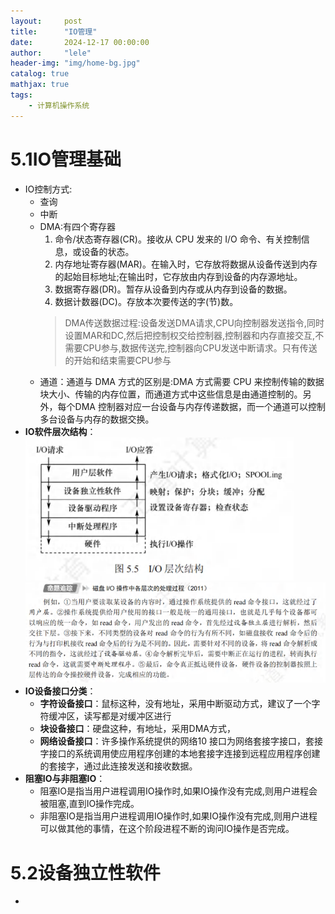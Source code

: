 ```yaml
---
layout:     post
title:      "IO管理"
date:       2024-12-17 00:00:00
author:     "lele"
header-img: "img/home-bg.jpg"
catalog: true
mathjax: true
tags:
    - 计算机操作系统
---
```

# 5.1IO管理基础
- IO控制方式:
  - 查询
  - 中断
  - DMA:有四个寄存器<br>
    1. 命令/状态寄存器(CR)。接收从 CPU 发来的 I/O 命令、有关控制信息，或设备的状态。
    2. 内存地址寄存器(MAR)。在输入时，它存放将数据从设备传送到内存的起始目标地址;在输出时，它存放由内存到设备的内存源地址。
    3.  数据寄存器(DR)。暂存从设备到内存或从内存到设备的数据。
    4.  数据计数器(DC)。存放本次要传送的字(节)数。
    >DMA传送数据过程:设备发送DMA请求,CPU向控制器发送指令,同时设置MAR和DC,然后把控制权交给控制器,控制器和内存直接交互,不需要CPU参与,数据传送完,控制器向CPU发送中断请求。只有传送的开始和结束需要CPU参与
  - 通道：通道与 DMA 方式的区别是:DMA 方式需要 CPU 来控制传输的数据块大小、传输的内存位置，而通道方式中这些信息是由通道控制的。另外，每个DMA 控制器对应一台设备与内存传递数据，而一个通道可以控制多台设备与内存的数据交换。 
- **IO软件层次结构**：![text](/img/in-post/Snipaste_2024-12-17_16-53-38.png)<br>![text](/img/in-post/Snipaste_2024-12-17_17-02-36.png)
- **IO设备接口分类**：
  - **字符设备接口**：鼠标这种，没有地址，采用中断驱动方式，建议了一个字符缓冲区，读写都是对缓冲区进行
  - **块设备接口**：硬盘这种，有地址，采用DMA方式，
  - **网络设备接口**：许多操作系统提供的网络10 接口为网络套接字接口，套接字接口的系统调用使应用程序创建的本地套接字连接到远程应用程序创建的套接字，通过此连接发送和接收数据。
- **阻塞IO与非阻塞IO**：
  - 阻塞IO是指当用户进程调用IO操作时,如果IO操作没有完成,则用户进程会被阻塞,直到IO操作完成。
  - 非阻塞IO是指当用户进程调用IO操作时,如果IO操作没有完成,则用户进程可以做其他的事情，在这个阶段进程不断的询问IO操作是否完成。
# 5.2设备独立性软件
- 